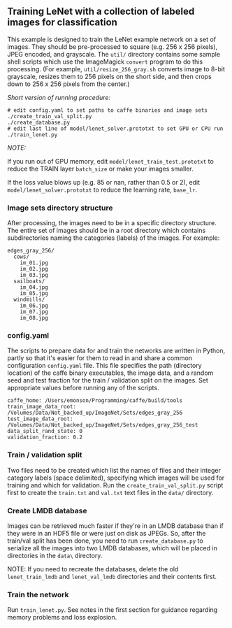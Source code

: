 ## Training LeNet with a collection of labeled images for classification

This example is designed to train the LeNet example network on a set of images.
They should be pre-processed to square (e.g. 256 x 256 pixels), JPEG encoded, and grayscale.
The `util/` directory contains some sample shell scripts which use the ImageMagick
`convert` program to do this processing. (For example, `util/resize_256_gray.sh`
converts image to 8-bit grayscale, resizes them to 256 pixels on the short side,
and then crops down to 256 x 256 pixels from the center.)

*Short version of running procedure:*

```
# edit config.yaml to set paths to caffe binaries and image sets
./create_train_val_split.py
./create_database.py
# edit last line of model/lenet_solver.prototxt to set GPU or CPU run
./train_lenet.py
```

*NOTE:*

If you run out of GPU memory, edit `model/lenet_train_test.prototxt` to reduce
the TRAIN layer `batch_size` or make your images smaller.

If the loss value blows up (e.g. 85 or nan, rather than 0.5 or 2), edit
`model/lenet_solver.prototxt` to reduce the learning rate, `base_lr`.


### Image sets directory structure

After processing, the images need to be in a specific directory structure.
The entire set of images should be in a root directory which contains
subdirectories naming the categories (labels) of the images. For example:

```
edges_gray_256/
  cows/
    im_01.jpg
    im_02.jpg
    im_03.jpg
  sailboats/
    im_04.jpg
    im_05.jpg
  windmills/
    im_06.jpg
    im_07.jpg
    im_08.jpg
```


### config.yaml

The scripts to prepare data for and train the networks are written in Python,
partly so that it's easier for them to read in and share a common configuration
`config.yaml` file. This file specifies the path (directory location) of the caffe
binary executables, the image data, and a random seed and test fraction for
the train / validation split on the images. Set appropriate values before running
any of the scripts.

```
caffe_home: /Users/emonson/Programming/caffe/build/tools
train_image_data_root: /Volumes/Data/Not_backed_up/ImageNet/Sets/edges_gray_256
test_image_data_root: /Volumes/Data/Not_backed_up/ImageNet/Sets/edges_gray_256_test
data_split_rand_state: 0
validation_fraction: 0.2
```

### Train / validation split

Two files need to be created which list the names of files and their integer
category labels (space delimited), specifying which images will be used for
training and which for validation. Run the `create_train_val_split.py` script
first to create the `train.txt` and `val.txt` text files in the `data/` directory.


### Create LMDB database

Images can be retrieved much faster if they're in an LMDB database than if they
were in an HDF5 file or were just on disk as JPEGs. So, after the train/val split
has been done, you need to run `create_database.py` to serialize all the images
into two LMDB databases, which will be placed in directories in the `data\` directory.

NOTE: If you need to recreate the databases, delete the old `lenet_train_lmdb`
and `lenet_val_lmdb` directories and their contents first.


### Train the network

Run `train_lenet.py`. See notes in the first section for guidance regarding
memory problems and loss explosion.
